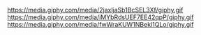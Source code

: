 https://media.giphy.com/media/2jaxljaSb1BcSEL3Xf/giphy.gif
https://media.giphy.com/media/iMYbRdsUEF7EE42qpP/giphy.gif
https://media.giphy.com/media/fwWraKUW1NBekl1QLo/giphy.gif
